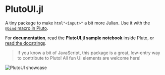 # PlutoUI.jl

A tiny package to make `html"<input>"` a bit more Julian. Use it with the [`@bind` macro in Pluto](https://github.com/fonsp/Pluto.jl).

For **documentation**, read the **PlutoUI.jl sample notebook** inside Pluto, or [read the docstrings](https://juliahub.com/docs/PlutoUI/).

> If you know a bit of JavaScript, this package is a great, low-entry way to contribute to Pluto! All fun UI elements are welcome here!

![PlutoUI showcase](https://user-images.githubusercontent.com/6933510/79402968-cc203300-7f8d-11ea-8f4c-7b136a5419ef.gif)
